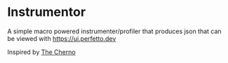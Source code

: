 # Instrumentor

A simple macro powered instrumenter/profiler that produces json that can be viewed with <https://ui.perfetto.dev>

Inspired by [The Cherno](https://gist.github.com/TheCherno/31f135eea6ee729ab5f26a6908eb3a5e)
